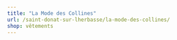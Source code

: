 ```yaml
---
title: "La Mode des Collines"
url: /saint-donat-sur-lherbasse/la-mode-des-collines/
shop: vêtements
---
```

